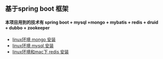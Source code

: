## 基于spring boot 框架

#### 本项目用到的技术有 spring boot + mysql +mongo + mybatis + redis + druid + dubbo + zookeeper 

- [linux环境 mongo 安装](https://github.com/Jerry1104/Notes/blob/master/db_notes/mongo_notes01.txt)
- [linux环境 mysql 安装](https://github.com/Jerry1104/Notes/blob/master/db_notes/mysql_notes01.txt)
- [linux环境和mac下 redis 安装](https://github.com/Jerry1104/Notes/blob/master/db_notes/redis_notes01.txt)

